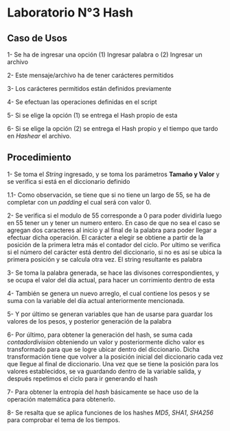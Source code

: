 # Laboratorio N°3 Hash

## Caso de Usos

1- Se ha de ingresar una opción (1) Ingresar palabra o (2) Ingresar un archivo

2- Este mensaje/archivo ha de tener carácteres permitidos

3- Los carácteres permitidos están definidos previamente

4- Se efectuan las operaciones definidas en el script

5- Si se elige la opción (1) se entrega el Hash propio de esta

6- Si se elige la opción (2) se entrega el Hash propio y el tiempo que tardo en _Hashear_ el archivo.

## Procedimiento

1- Se toma el _String_ ingresado, y se toma los parámetros **Tamaño y Valor** y se verifica si está en el diccionario definido

1.1- Como observación, se tiene que si no tiene un largo de 55, se ha de completar con un _padding_ el cual será con valor 0.

2- Se verifica si el modulo de 55 corresponde a 0 para poder dividirla luego en 55 tener un y tener un numero entero. En caso de que no sea el caso se agregan dos caracteres al inicio y al final de la palabra para poder llegar a efectuar dicha operación. El carácter a elegir se obtiene a partir de la posición de la primera letra más el contador del ciclo. Por ultimo se verifica si el número del carácter está dentro del diccionario, si no es así se ubica la primera posición y se calcula otra vez. El string resultante es palabra

3- Se toma la palabra generada, se hace las divisones correspondientes, y se ocupa el valor del día actual, para hacer un corrimiento dentro de esta

4- También se genera un nuevo arreglo, el cual contiene los pesos y se suma con la variable del día actual anteriormente mencionada.

5- Y por último se generan variables que han de usarse para guardar los valores de los pesos, y posterior generación de la palabra

6- Por último, para obtener la generación del hash, se suma cada _contadordivision_ obteniendo un valor y posteriormente dicho valor es transformado para que se logre ubicar dentro del diccionario. Dicha transformación tiene que volver a la posición inicial del diccionario cada vez que llegue al final de diccionario. Una vez que se tiene la posición para los valores establecidos, se va guardando dentro de la variable salida, y después repetimos el ciclo para ir generando el hash

7- Para obtener la entropía del _hash_ básicamente se hace uso de la operación matemática para obtenerlo.

8- Se resalta que se aplica funciones de los hashes _MD5_, _SHA1_, _SHA256_ para comprobar el tema de los tiempos.
